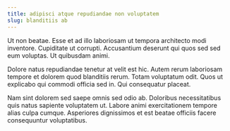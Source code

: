 ```yaml
---
title: adipisci atque repudiandae non voluptatem
slug: blanditiis ab
---
```


Ut non beatae. Esse et ad illo laboriosam ut tempora architecto modi inventore. Cupiditate ut corrupti. Accusantium deserunt qui quos sed sed eum voluptas. Ut quibusdam animi.

Dolore natus repudiandae tenetur at velit est hic. Autem rerum laboriosam tempore et dolorem quod blanditiis rerum. Totam voluptatum odit. Quos ut explicabo qui commodi officia sed in. Qui consequatur placeat.

Nam sint dolorem sed saepe omnis sed odio ab. Doloribus necessitatibus quis natus sapiente voluptatem ut. Labore animi exercitationem tempore alias culpa cumque. Asperiores dignissimos et est beatae officiis facere consequuntur voluptatibus.
